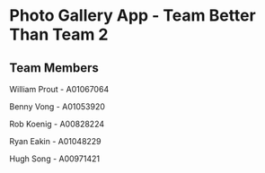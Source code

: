 # Photo Gallery App - Team Better Than Team 2

## Team Members

William Prout - A01067064

Benny Vong - A01053920

Rob Koenig - A00828224

Ryan Eakin - A01048229

Hugh Song - A00971421

